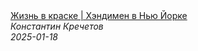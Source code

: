 <!--2025-01-18 19:21:45-->
<div class="yb">
  <a class="nodecor" href="/posts.html?rabota/jizn_v_kraske_hendimen_v_nju_jorke">
    <img class="preview" data-videoid="wlwZUgCj4Iw" src="https://i4.ytimg.com/vi/wlwZUgCj4Iw/hqdefault.jpg" align="middle" alt="">
  </a>
  <div class="inlbl text">
    <a class="nodecor" href="/posts.html?rabota/jizn_v_kraske_hendimen_v_nju_jorke">Жизнь в краске | Хэндимен в Нью Йорке</a><br>
    <i class="smaller2">Константин Кречетов</i><br>
    <i class="smaller3">2025-01-18</i>
  </div>
</div>
